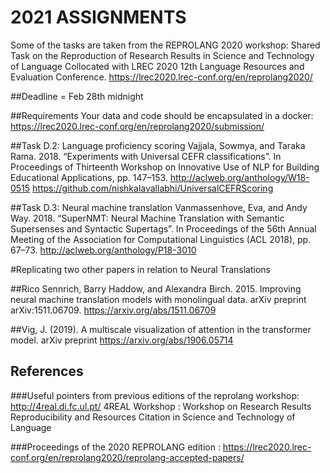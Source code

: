 # 2021 ASSIGNMENTS


Some of the tasks are taken from the REPROLANG 2020 workshop: Shared Task on the Reproduction of Research Results in Science and Technology of Language
Collocated with LREC 2020 12th Language Resources and Evaluation Conference.
<https://lrec2020.lrec-conf.org/en/reprolang2020/>



##Deadline = Feb 28th midnight

##Requirements
Your data and code should be encapsulated in a docker:
<https://lrec2020.lrec-conf.org/en/reprolang2020/submission/>


##Task D.2: Language proficiency scoring
Vajjala, Sowmya, and Taraka Rama. 2018. “Experiments with Universal CEFR classifications”. In Proceedings of Thirteenth Workshop on Innovative Use of NLP for Building Educational Applications, pp. 147–153.
<http://aclweb.org/anthology/W18-0515>
<https://github.com/nishkalavallabhi/UniversalCEFRScoring>

##Task D.3: Neural machine translation
Vanmassenhove, Eva, and Andy Way. 2018. “SuperNMT: Neural Machine Translation with Semantic Supersenses and Syntactic Supertags”. In Proceedings of the 56th Annual Meeting of the Association for Computational Linguistics (ACL 2018), pp. 67–73.
<http://aclweb.org/anthology/P18-3010>


#Replicating two other papers in relation to Neural Translations

##Rico Sennrich, Barry Haddow, and Alexandra Birch. 2015. Improving neural machine translation models with monolingual data. arXiv preprint arXiv:1511.06709.
<https://arxiv.org/abs/1511.06709>

##Vig, J. (2019). A multiscale visualization of attention in the transformer model. arXiv preprint 
<https://arxiv.org/abs/1906.05714>


## References
###Useful pointers from previous editions of the reprolang workshop: 
<http://4real.di.fc.ul.pt/> 4REAL Workshop : Workshop on Research Results Reproducibility and Resources Citation in Science and Technology of Language

###Proceedings of the 2020 REPROLANG edition :
<https://lrec2020.lrec-conf.org/en/reprolang2020/reprolang-accepted-papers/>











